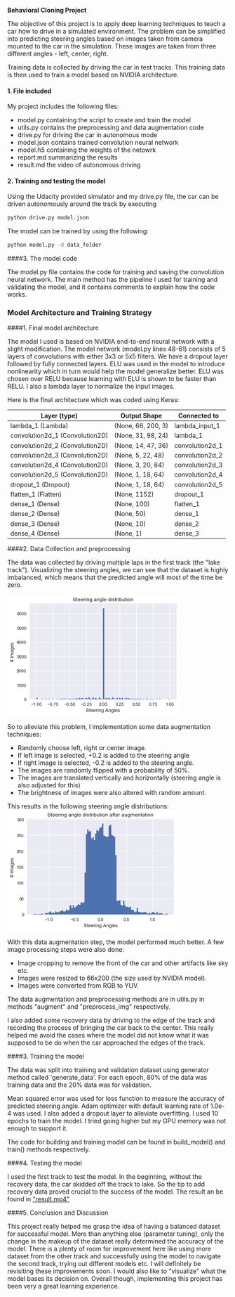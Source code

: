 **Behavioral Cloning Project**

The objective of this project is to apply deep learning techniques to teach a car how to drive in a simulated environment. The problem can be simplified into predicting steering angles based on images taken from camera mounted to the car in the simulation. These images are taken from three different angles - left, center, right.

Training data is collected by driving the car in test tracks. This training data is then used to train a model based on NVIDIA architecture. 

[//]: # "Image References"

[image1]: ./imgs/steer1.png "Steering angles before augmentation"
[image2]: ./imgs/steer2.png "Steering angles after augmentation"
#### 1. File included

My project includes the following files:
* model.py containing the script to create and train the model
* utils.py contains the preprocessing and data augmentation code
* drive.py for driving the car in autonomous mode
* model.json contains trained convolution neural network
* model.h5 containing the weights of the netowrk
* report.md summarizing the results
* result.md the video of autonomous driving

#### 2. Training and testing the model
Using the Udacity provided simulator and my drive.py file, the car can be driven autonomously around the track by executing 
```sh
python drive.py model.json
```

The model can be trained by using the following:
```sh
python model.py -d data_folder
```


####3. The model code

The model.py file contains the code for training and saving the convolution neural network. The main method has the pipeline I used for training and validating the model, and it contains comments to explain how the code works. 

### Model Architecture and Training Strategy

####1. Final model architecture

The model I used is based on NVIDIA end-to-end neural network with a slight modification. The model network (model.py lines 48-61) consists of 5 layers of convolutions with either 3x3 or 5x5 filters. We have a dropout layer followed by fully connected layers. ELU was used in the model to introduce nonlinearity which in turn would help the model generalize better. ELU was chosen over RELU because learning with ELU is shown to be faster than RELU. I also a lambda layer to normalize the input images. 

Here is the final architecture which was coded using Keras:

| Layer (type)                    | Output Shape       | Connected to    |
| ------------------------------- | ------------------ | --------------- |
| lambda_1 (Lambda)               | (None, 66, 200, 3) | lambda_input_1  |
| convolution2d_1 (Convolution2D) | (None, 31, 98, 24) | lambda_1        |
| convolution2d_2 (Convolution2D) | (None, 14, 47, 36) | convolution2d_1 |
| convolution2d_3 (Convolution2D) | (None, 5, 22, 48)  | convolution2d_2 |
| convolution2d_4 (Convolution2D) | (None, 3, 20, 64)  | convolution2d_3 |
| convolution2d_5 (Convolution2D) | (None, 1, 18, 64)  | convolution2d_4 |
| dropout_1 (Dropout)             | (None, 1, 18, 64)  | convolution2d_5 |
| flatten_1 (Flatten)             | (None, 1152)       | dropout_1       |
| dense_1 (Dense)                 | (None, 100)        | flatten_1       |
| dense_2 (Dense)                 | (None, 50)         | dense_1         |
| dense_3 (Dense)                 | (None, 10)         | dense_2         |
| dense_4 (Dense)                 | (None, 1)          | dense_3         |




####2. Data Collection and preprocessing

The data was collected by driving multiple laps in the first track (the "lake track"). Visualizing the steering angles, we can see that the  dataset is highly imbalanced, which means that the predicted angle will most of the time be zero.

![alt text][image1]

So to alleviate this problem, I implementation some data augmentation techniques:

- Randomly choose left, right or center image.
- If left image is selected, +0.2 is added to the steering angle
- If right image is selected, -0.2 is added to the steering angle.
- The images are randomly flipped with a probability of 50%.
- The images are translated vertically and horizontally (steering angle is also adjusted for this)
- The brightness of images were also altered with random amount.

This results in the following steering angle distributions:
![alt text][image2]

With this data augmentation step, the model performed much better. A few image processing steps were also done:

- Image cropping to remove the front of the car and other artifacts like sky etc.
- Images were resized to 66x200 (the size used by NVIDIA model).
- Images were converted from RGB to YUV.

The data augmentation and preprocessing methods are in utils.py in methods "augment" and "preprocess_img" respectively.

I also added some recovery data by driving to the edge of the track and recording the process of bringing the car back to the center. This really helped me avoid the cases where the model did not know what it was supposed to be do when the car approached the edges of the track.

####3. Training the model

The data was split into training and validation dataset using generator method called 'generate_data'. For each epoch, 80% of the data was training data and the 20% data was for validation.

Mean squared error was used for loss function to measure the accuracy of predicted steering angle. Adam optimizer with default learning rate of 1.0e-4 was used. I also added a dropout layer to alleviate overfitting. I used 10 epochs to train the model. I tried going higher but my GPU memory was not enough to support it. 

The code for building and training model can be found in build_model() and train() methods respectively.

####4. Testing the model

I used the first track to test the model. In the beginning, without the recovery data, the car skidded off the track to lake. So the tip to add recovery data proved crucial to the success of the model. The result an be found in ["result.mp4"](result.mp4)

####5. Conclusion and Discussion

This project really helped me grasp the idea of having a balanced dataset for successful model. More than anything else (parameter tuning), only the change in the makeup of the dataset really determined the accuracy of the model. There is a plenty of room for improvement here like using more dataset from the other track and successfully using the model to navigate the second track, trying out different models etc. I will definitely be revisiting these improvements soon. I would also like to "visualize" what the model bases its decision on. Overall though, implementing this project has been very a great learning experience.
